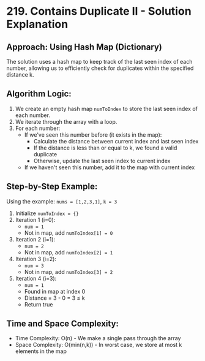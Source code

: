 # 219. Contains Duplicate II - Solution Explanation

## Approach: Using Hash Map (Dictionary)

The solution uses a hash map to keep track of the last seen index of each number, allowing us to efficiently check for duplicates within the specified distance k.

## Algorithm Logic:

1. We create an empty hash map `numToIndex` to store the last seen index of each number.
2. We iterate through the array with a loop.
3. For each number:
   - If we've seen this number before (it exists in the map):
     - Calculate the distance between current index and last seen index
     - If the distance is less than or equal to k, we found a valid duplicate
     - Otherwise, update the last seen index to current index
   - If we haven't seen this number, add it to the map with current index

## Step-by-Step Example:

Using the example: `nums = [1,2,3,1]`, `k = 3`

1. Initialize `numToIndex = {}`
2. Iteration 1 (i=0):
   - `num = 1`
   - Not in map, add `numToIndex[1] = 0`
3. Iteration 2 (i=1):
   - `num = 2`
   - Not in map, add `numToIndex[2] = 1`
4. Iteration 3 (i=2):
   - `num = 3`
   - Not in map, add `numToIndex[3] = 2`
5. Iteration 4 (i=3):
   - `num = 1`
   - Found in map at index 0
   - Distance = 3 - 0 = 3 ≤ k
   - Return true

## Time and Space Complexity:

- Time Complexity: O(n) - We make a single pass through the array
- Space Complexity: O(min(n,k)) - In worst case, we store at most k elements in the map
